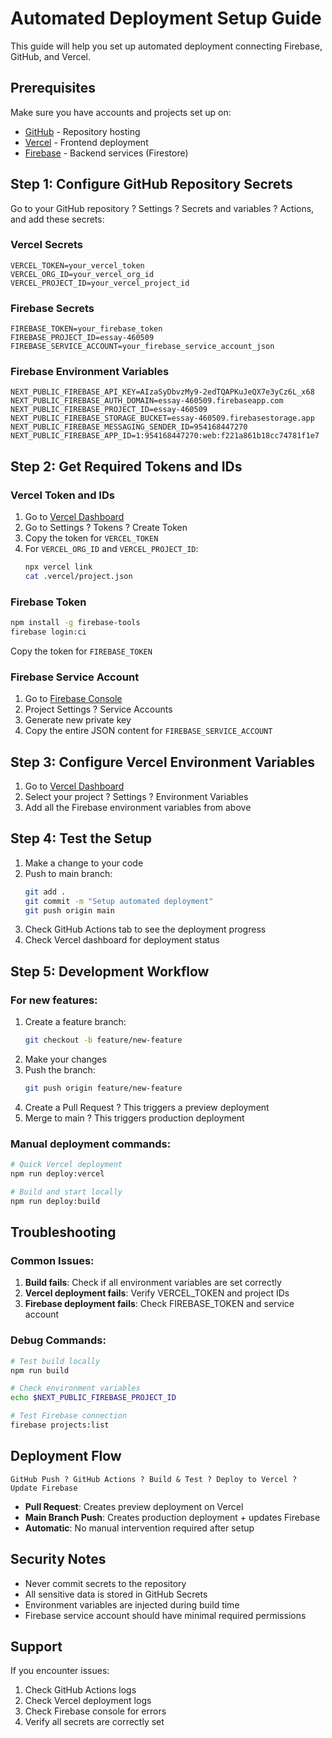 # Automated Deployment Setup Guide

This guide will help you set up automated deployment connecting Firebase, GitHub, and Vercel.

## Prerequisites

Make sure you have accounts and projects set up on:
- [GitHub](https://github.com) - Repository hosting
- [Vercel](https://vercel.com) - Frontend deployment  
- [Firebase](https://firebase.google.com) - Backend services (Firestore)

## Step 1: Configure GitHub Repository Secrets

Go to your GitHub repository ? Settings ? Secrets and variables ? Actions, and add these secrets:

### Vercel Secrets
```
VERCEL_TOKEN=your_vercel_token
VERCEL_ORG_ID=your_vercel_org_id  
VERCEL_PROJECT_ID=your_vercel_project_id
```

### Firebase Secrets
```
FIREBASE_TOKEN=your_firebase_token
FIREBASE_PROJECT_ID=essay-460509
FIREBASE_SERVICE_ACCOUNT=your_firebase_service_account_json
```

### Firebase Environment Variables
```
NEXT_PUBLIC_FIREBASE_API_KEY=AIzaSyDbvzMy9-2edTQAPKuJeQX7e3yCz6L_x68
NEXT_PUBLIC_FIREBASE_AUTH_DOMAIN=essay-460509.firebaseapp.com
NEXT_PUBLIC_FIREBASE_PROJECT_ID=essay-460509
NEXT_PUBLIC_FIREBASE_STORAGE_BUCKET=essay-460509.firebasestorage.app
NEXT_PUBLIC_FIREBASE_MESSAGING_SENDER_ID=954168447270
NEXT_PUBLIC_FIREBASE_APP_ID=1:954168447270:web:f221a861b18cc74781f1e7
```

## Step 2: Get Required Tokens and IDs

### Vercel Token and IDs
1. Go to [Vercel Dashboard](https://vercel.com/dashboard)
2. Go to Settings ? Tokens ? Create Token
3. Copy the token for `VERCEL_TOKEN`
4. For `VERCEL_ORG_ID` and `VERCEL_PROJECT_ID`:
   ```bash
   npx vercel link
   cat .vercel/project.json
   ```

### Firebase Token
```bash
npm install -g firebase-tools
firebase login:ci
```
Copy the token for `FIREBASE_TOKEN`

### Firebase Service Account
1. Go to [Firebase Console](https://console.firebase.google.com)
2. Project Settings ? Service Accounts
3. Generate new private key
4. Copy the entire JSON content for `FIREBASE_SERVICE_ACCOUNT`

## Step 3: Configure Vercel Environment Variables

1. Go to [Vercel Dashboard](https://vercel.com/dashboard)
2. Select your project ? Settings ? Environment Variables
3. Add all the Firebase environment variables from above

## Step 4: Test the Setup

1. Make a change to your code
2. Push to main branch:
   ```bash
   git add .
   git commit -m "Setup automated deployment"
   git push origin main
   ```
3. Check GitHub Actions tab to see the deployment progress
4. Check Vercel dashboard for deployment status

## Step 5: Development Workflow

### For new features:
1. Create a feature branch:
   ```bash
   git checkout -b feature/new-feature
   ```
2. Make your changes
3. Push the branch:
   ```bash
   git push origin feature/new-feature
   ```
4. Create a Pull Request ? This triggers a preview deployment
5. Merge to main ? This triggers production deployment

### Manual deployment commands:
```bash
# Quick Vercel deployment
npm run deploy:vercel

# Build and start locally
npm run deploy:build
```

## Troubleshooting

### Common Issues:
1. **Build fails**: Check if all environment variables are set correctly
2. **Vercel deployment fails**: Verify VERCEL_TOKEN and project IDs
3. **Firebase deployment fails**: Check FIREBASE_TOKEN and service account

### Debug Commands:
```bash
# Test build locally
npm run build

# Check environment variables
echo $NEXT_PUBLIC_FIREBASE_PROJECT_ID

# Test Firebase connection
firebase projects:list
```

## Deployment Flow

```
GitHub Push ? GitHub Actions ? Build & Test ? Deploy to Vercel ? Update Firebase
```

- **Pull Request**: Creates preview deployment on Vercel
- **Main Branch Push**: Creates production deployment + updates Firebase
- **Automatic**: No manual intervention required after setup

## Security Notes

- Never commit secrets to the repository
- All sensitive data is stored in GitHub Secrets
- Environment variables are injected during build time
- Firebase service account should have minimal required permissions

## Support

If you encounter issues:
1. Check GitHub Actions logs
2. Check Vercel deployment logs  
3. Check Firebase console for errors
4. Verify all secrets are correctly set